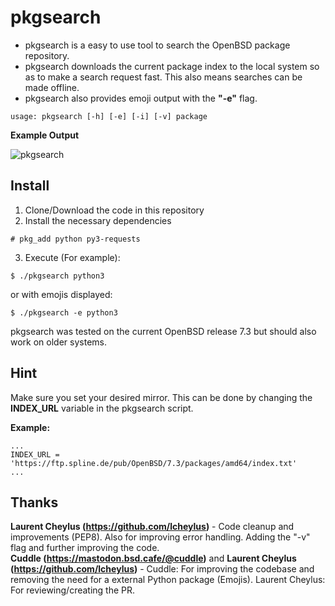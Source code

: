 # pkgsearch

- pkgsearch is a easy to use tool to search the OpenBSD package repository.
- pkgsearch downloads the current package index to the local system so as to make a search request fast. This also means searches can be made offline.
- pkgsearch also provides emoji output with the **"-e"** flag.

```
usage: pkgsearch [-h] [-e] [-i] [-v] package
```
**Example Output**

![pkgsearch](https://user-images.githubusercontent.com/37046652/200329416-7aedd520-88ae-4a48-a46f-d59801da7be5.png)

## Install

1. Clone/Download the code in this repository
2. Install the necessary dependencies
```
# pkg_add python py3-requests
```
3. Execute (For example):
```
$ ./pkgsearch python3
```
or with emojis displayed:
```
$ ./pkgsearch -e python3
```

pkgsearch was tested on the current OpenBSD release 7.3 but should also work on older systems.

## Hint
Make sure you set your desired mirror. This can be done by changing the **INDEX_URL** variable in the pkgsearch script.

**Example:**
```
...
INDEX_URL = 'https://ftp.spline.de/pub/OpenBSD/7.3/packages/amd64/index.txt'
...
```
## Thanks
**Laurent Cheylus (https://github.com/lcheylus)** - Code cleanup and improvements (PEP8). Also for improving error handling. Adding the "-v" flag and further improving the code.   
**Cuddle (https://mastodon.bsd.cafe/@cuddle)** and **Laurent Cheylus (https://github.com/lcheylus)** - Cuddle: For improving the codebase and removing the need for a external Python package (Emojis). Laurent Cheylus: For reviewing/creating the PR.
